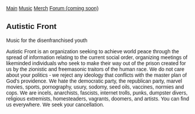 <html>
<head>
  <title>
    Autistic Front
  </title>
<meta charset="utf-8">
<meta name="viewport" content="width=100%, initial-scale=1">
<style>
* {
  font-family: Arial, Helvetica, sans-serif;
  font-color: white;
  width: 100%
}

body {
  font-family: Arial, Helvetica, sans-serif;
  margin: 0;
  width: 100vw;
}

/* Style the top navigation bar */
.topnav {
  overflow: hidden;
  background-color: #333;
}

/* Style the topnav links */
.topnav a {
  float: left;
  display: block;
  color: #f2f2f2;
  text-align: center;
  padding: 14px 16px;
  text-decoration: none;
}

/* Change color on hover */
.topnav a:hover {
  background-color: #ddd;
}

/* Style the content */
.content {
  background-color: #304d52;
}

/* Style the footer */
.footer {
  background-color: #233336;
}
</style>
</head>
<body>

<div class="topnav">
  <a href="#README">Main</a>
  <a href="#">Music</a>
  <a href="#">Merch</a>
  <a href="#">Forum (coming soon)</a>
</div>

<div class="content">
  <h2>Autistic Front</h2>
  <p>Music for the disenfranchised youth</p>
</div>

<div class="footer">
  <p>Autistic Front is an organization seeking to achieve world peace through the spread of information relating to the current social order, organizing meetings of likeminded individuals who seek to make their way out of the prison created for us by the zionistic and freemasonic traitors of the human race. We do not care about your politics - we reject any ideology that conflicts with the master plan of God's providence. We hate the democratic party, the republican party, marvel movies, sports, pornography, usury, sodomy, seed oils, vaccines, normies and cops. We are incels, anarchists, fascists, internet trolls, punks, dumpster divers, religious extremists, homesteaders, vagrants, doomers, and artists. You can find us everywhere. We seek your cancellation.</p>
</div>

</body>
</html>
